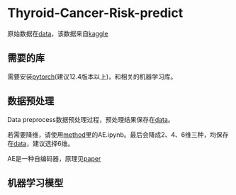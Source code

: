 # Thyroid-Cancer-Risk-predict
原始数据在[data](https://github.com/Yewan-zhu/Thyroid-Cancer-Risk-predict/tree/main/data)，该数据来自[kaggle](https://www.kaggle.com/datasets/ankushpanday1/thyroid-cancer-risk-prediction-dataset)


## 需要的库
需要安装[pytorch](https://pytorch.org/)(建议12.4版本以上)，和相关的机器学习库。

## 数据预处理
Data preprocess数据预处理过程，预处理结果保存在[data](https://github.com/Yewan-zhu/Thyroid-Cancer-Risk-predict/tree/main/data)。

若需要降维，请使用[method](https://github.com/Yewan-zhu/Thyroid-Cancer-Risk-predict/tree/main/method)里的AE.ipynb。最后会降成2、4、6维三种，均保存在[data](https://github.com/Yewan-zhu/Thyroid-Cancer-Risk-predict/tree/main/data)，建议选择6维。

AE是一种自编码器，原理见[paper](https://arxiv.org/abs/2201.03898)


## 机器学习模型
